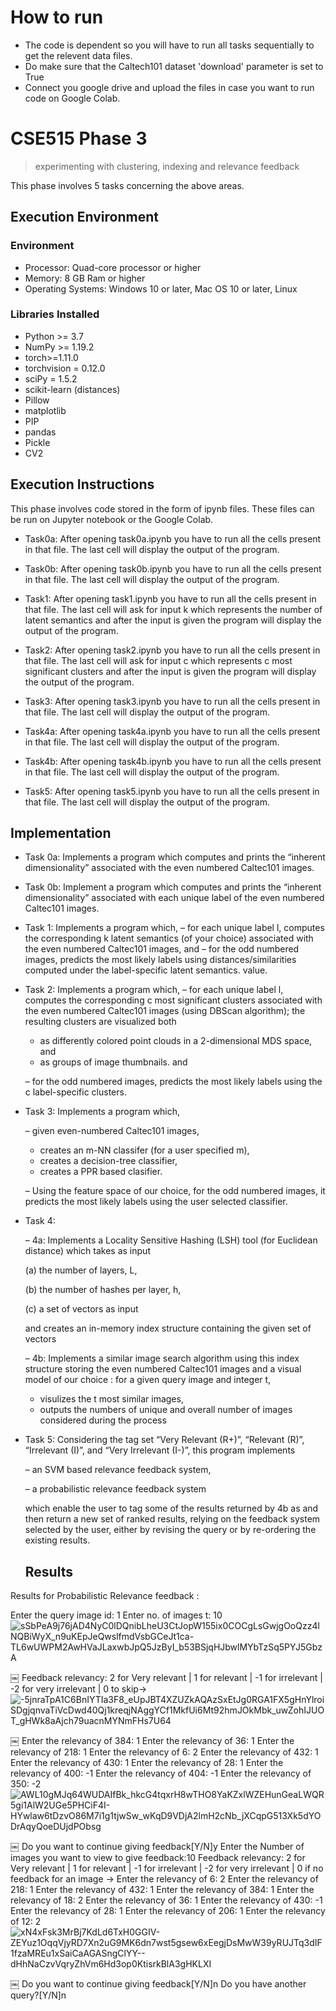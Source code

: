 # How to run
- The code is dependent so you will have to run all tasks sequentially to get the relevent data files.
- Do make sure that the Caltech101 dataset 'download' parameter is set to True
- Connect you google drive and upload the files in case you want to run code on Google Colab.

# CSE515 Phase 3 
> experimenting with clustering, indexing and relevance feedback

This phase involves 5 tasks concerning the above areas.

## Execution Environment

### Environment

- Processor: Quad-core processor or higher
- Memory: 8 GB Ram or higher
- Operating Systems: Windows 10 or later, Mac OS 10 or later, Linux

### Libraries Installed

- Python >= 3.7
- NumPy >= 1.19.2
- torch>=1.11.0
- torchvision = 0.12.0
- sciPy = 1.5.2
- scikit-learn (distances)
- Pillow
- matplotlib
- PIP
- pandas
- Pickle
- CV2


## Execution Instructions

This phase involves code stored in the form of ipynb files. These files can be run on Jupyter notebook or the Google Colab.

- Task0a: After opening task0a.ipynb you have to run all the cells present in that file. The last cell will display the output of the program.

- Task0b: After opening task0b.ipynb you have to run all the cells present in that file. The last cell will display the output of the program.

- Task1: After opening task1.ipynb you have to run all the cells present in that file. The last cell will ask for input k which represents the number of latent semantics and after the input is given the program will display the output of the program.
- Task2: After opening task2.ipynb you have to run all the cells present in that file. The last cell will ask for input c which represents c most significant clusters and after the input is given the program will display the output of the program.
- Task3: After opening task3.ipynb you have to run all the cells present in that file. The last cell will display the output of the program.
- Task4a: After opening task4a.ipynb you have to run all the cells present in that file. The last cell will display the output of the program.
- Task4b: After opening task4b.ipynb you have to run all the cells present in that file. The last cell will display the output of the program.
- Task5: After opening task5.ipynb you have to run all the cells present in that file. The last cell will display the output of the program.


## Implementation

- Task 0a: Implements a program which computes and prints the “inherent dimensionality” associated with the even numbered Caltec101 images.
- Task 0b: Implement a program which computes and prints the “inherent dimensionality” associated with each unique
label of the even numbered Caltec101 images.
- Task 1: Implements a program which,
    – for each unique label l, computes the corresponding k latent semantics (of your choice) associated with the even numbered Caltec101 images, and
    – for the odd numbered images, predicts the most likely labels using distances/similarities computed under the label-specific latent semantics.
value.
- Task 2: Implements a program which,
    – for each unique label l, computes the corresponding c most significant clusters associated with the even numbered Caltec101 images (using DBScan algorithm); the resulting clusters are visualized both

    - as differently colored point clouds in a 2-dimensional MDS space, and
    - as groups of image thumbnails.
        and

    – for the odd numbered images, predicts the most likely labels using the c label-specific clusters.
- Task 3: Implements a program which,

    – given even-numbered Caltec101 images,

    - creates an m-NN classifer (for a user specified m),
    - creates a decision-tree classifier,
    - creates a PPR based clasifier.

    – Using the feature space of our choice, for the odd numbered images, it predicts the most likely labels using the user selected classifier.

- Task 4:

    – 4a: Implements a Locality Sensitive Hashing (LSH) tool (for Euclidean distance) which takes as input 
    
    (a) the number of layers, L, 

    (b) the number of hashes per layer, h, 

    (c) a set of vectors as input

    and creates an in-memory index structure containing the given set of vectors

    – 4b: Implements a similar image search algorithm using this index structure storing the even numbered Caltec101
    images and a visual model of our choice : for a
    given query image and integer t,

    - visulizes the t most similar images,
    - outputs the numbers of unique and overall number of images considered during the process

- Task 5: Considering the tag set “Very Relevant (R+)”, “Relevant (R)”, “Irrelevant (I)”, and “Very Irrelevant (I-)”, this program implements 

    – an SVM based relevance feedback system,

    – a probabilistic relevance feedback system 

    which enable the user to tag some of the results returned by 4b as and then return a new set of ranked results, relying on the feedback system selected by the user, either by revising the query or by re-ordering the existing results.

  ## Results

Results for Probabilistic Relevance feedback :

Enter the query image id: 1
Enter no. of images t: 10
![sSbPeA9j76jAD4NyC0lDQnibLheU3CtJopW155ix0COCgLsGwjgOoQzz4lNQBiWyX_n9uKEpJeQwslfmdVsbGCeJt1ca-TL6wUWPM2AwHVaJLaxwbJpQ5JzByI_b53BSjqHJbwlMYbTzSq5PYJ5GbzA](https://github.com/devanshugupta/ImageSearch-CSE-515/assets/22978896/bd740bb1-debd-4821-9f79-8fafc68d167e)

￼
Feedback relevancy: 2 for Very relevant | 1 for relevant | -1 for irrelevant | -2 for very irrelevant | 0 to skip->
![-5jnraTpA1C6BnIYTIa3F8_eUpJBT4XZUZkAQAzSxEtJg0RGA1FX5gHnYlroiSDgjqnvaTiVcDwd40Qj1kreqjNAggYCf1MkfUi6Mt92hmJOkMbk_uwZohIJUOT_gHWk8aAjch79uacnMYNmFHs7U64](https://github.com/devanshugupta/ImageSearch-CSE-515/assets/22978896/311b0215-eae4-4f4c-8269-bed7bbd687e9)

￼
Enter the relevancy of 384: 1
Enter the relevancy of 36: 1
Enter the relevancy of 218: 1
Enter the relevancy of 6: 2
Enter the relevancy of 432: 1
Enter the relevancy of 430: 1
Enter the relevancy of 28: 1
Enter the relevancy of 400: -1
Enter the relevancy of 404: -1
Enter the relevancy of 350: -2
![AWL10gMJq64WUDAIfBk_hkcG4tqxrH8wTHO8YaKZxlWZEHunGeaLWQR5gi1AlW2UGe5PHCiF4I-HYwlaw6tDzvO86M7i1g1tjwSw_wKqD9VDjA2lmH2cNb_jXCqpG513Xk5dYODrAqyQoeDUjdPObsg](https://github.com/devanshugupta/ImageSearch-CSE-515/assets/22978896/8459b9c4-1826-4d8f-9e91-dc10af0c3a31)

￼
Do you want to continue giving feedback[Y/N]y
Enter the Number of images you want to view to give feedback:10
Feedback relevancy: 2 for Very relevant | 1 for relevant | -1 for irrelevant | -2 for very irrelevant | 0 if no feedback for an image ->
Enter the relevancy of 6: 2
Enter the relevancy of 218: 1
Enter the relevancy of 432: 1
Enter the relevancy of 384: 1
Enter the relevancy of 18: 2
Enter the relevancy of 36: 1
Enter the relevancy of 430: -1
Enter the relevancy of 28: 1
Enter the relevancy of 206: 1
Enter the relevancy of 12: 2
![xN4xFsk3MrBj7KdLd6TxH0GGIV-ZEYuz1OqqVjyRD7Xn2uG9MK6dn7wst5gsew6xEegjDsMwW39yRUJTq3dIF1fzaMREu1xSaiCaAGASngClYY--dHhNaCzvVqryZhVm6Hd3op0KtisrkBlA3gHKLXI](https://github.com/devanshugupta/ImageSearch-CSE-515/assets/22978896/c98131c0-bdfd-45d4-a229-81072bc92730)

￼
Do you want to continue giving feedback[Y/N]n
Do you have another query?[Y/N]n
